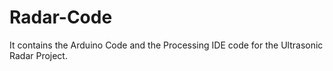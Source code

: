 # Radar-Code
It contains the Arduino Code and the Processing IDE code for the Ultrasonic Radar Project.
